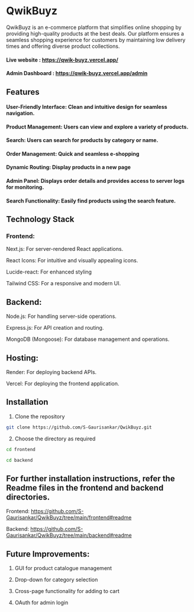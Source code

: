 # QwikBuyz

QwikBuyz is an e-commerce platform that simplifies online shopping by providing high-quality products at the best deals. Our platform ensures a seamless shopping experience for customers by maintaining low delivery times and offering diverse product collections.

#### Live website : https://qwik-buyz.vercel.app/
#### Admin Dashboard : https://qwik-buyz.vercel.app/admin


## Features

#### User-Friendly Interface: Clean and intuitive design for seamless navigation.
#### Product Management: Users can view and explore a variety of products. 
#### Search: Users can search for products by category or name.

#### Order Management: Quick and seamless e-shopping  
#### Dynamic Routing: Display products in a new page
#### Admin Panel: Displays order details and provides access to server logs for monitoring.
#### Search Functionality: Easily find products using the search feature.


## Technology Stack
### Frontend:
Next.js: For server-rendered React applications.

React Icons: For intuitive and visually appealing icons.

Lucide-react: For enhanced styling

Tailwind CSS: For a responsive and modern UI.

## Backend:
Node.js: For handling server-side operations.

Express.js: For API creation and routing.

MongoDB (Mongoose): For database management and operations.

## Hosting:
Render: For deploying backend APIs.

Vercel: For deploying the frontend application.

## Installation

1. Clone the repository
```bash
git clone https://github.com/S-Gaurisankar/QwikBuyz.git
```

2. Choose the directory as required
```bash
cd frontend
```

```bash
cd backend
```

## For further installation instructions, refer the Readme files in the frontend and backend directories.  

Frontend: https://github.com/S-Gaurisankar/QwikBuyz/tree/main/frontend#readme

Backend: https://github.com/S-Gaurisankar/QwikBuyz/tree/main/backend#readme 


## Future Improvements:

1) GUI for product catalogue management

2) Drop-down for category selection

3) Cross-page functionality for adding to cart

4) OAuth for admin login
